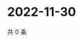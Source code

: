 # 2022-11-30

共 0 条

<!-- BEGIN WEIBO -->
<!-- 最后更新时间 Wed Nov 30 2022 20:29:54 GMT+0800 (China Standard Time) -->

<!-- END WEIBO -->
